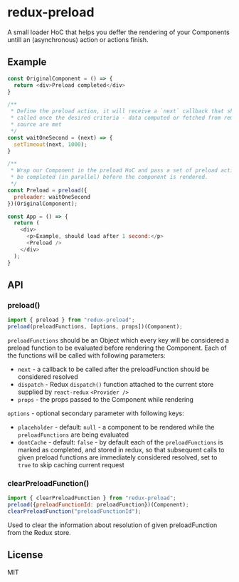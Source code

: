 # redux-preload

A small loader HoC that helps you deffer the rendering of your Components untill an (asynchronous) action or actions finish.

## Example

```javascript
const OriginalComponent = () => {
  return <div>Preload completed</div>
}

/**
 * Define the preload action, it will receive a `next` callback that should be
 * called once the desired criteria - data computed or fetched from remote
 * source are met
 */
const waitOneSecond = (next) => {
  setTimeout(next, 1000);
}

/**
 * Wrap our Component in the preload HoC and pass a set of preload actions to
 * be completed (in parallel) before the component is rendered.
 */
const Preload = preload({
  preloader: waitOneSecond
})(OriginalComponent);

const App = () => {
  return (
    <div>
      <p>Example, should load after 1 second:</p>
      <Preload />
    </div>
  );
}
```

## API

### preload()

```javascript
import { preload } from "redux-preload";
preload(preloadFunctions, [options, props])(Component);
```

`preloadFunctions` should be an Object which every key will be considered a preload function to be evaluated before rendering the Component. Each of the functions will be called with following parameters:

- `next` - a callback to be called after the preloadFunction should be considered resolved
- `dispatch` - Redux `dispatch()` function attached to the current store supplied by `react-redux` `<Provider />`
- `props` - the props passed to the Component while rendering

`options` - optional secondary parameter with following keys:

- `placeholder` - default: `null` - a component to be rendered while the `preloadFunctions` are being evaluated
- `dontCache` - default: `false` - by default each of the `preloadFunctions` is marked as completed, and stored in redux, so that subsequent calls to given preload functions are immediately considered resolved, set to `true` to skip caching current request

### clearPreloadFunction()

```javascript
import { clearPreloadFunction } from "redux-preload";
preload({preloadFunctionId: preloadFunction})(Component);
clearPreloadFunction("preloadFunctionId");
```

Used to clear the information about resolution of given preloadFunction from the Redux store.

## License

MIT